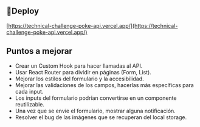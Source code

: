 ## 🚀Deploy
[https://technical-challenge-poke-api.vercel.app/](https://technical-challenge-poke-api.vercel.app/)

## Puntos a mejorar
* Crear un Custom Hook para hacer llamadas al API.
* Usar React Router para dividir en páginas (Form, List).
* Mejorar los estilos del formulario y la accesibilidad.
* Mejorar las validaciones de los campos, hacerlas más específicas para cada input.
* Los inputs del formulario podrían convertirse en un componente reutilizable.
* Una vez que se envíe el formulario, mostrar alguna notificación.
* Resolver el bug de las imágenes que se recuperan del local storage.